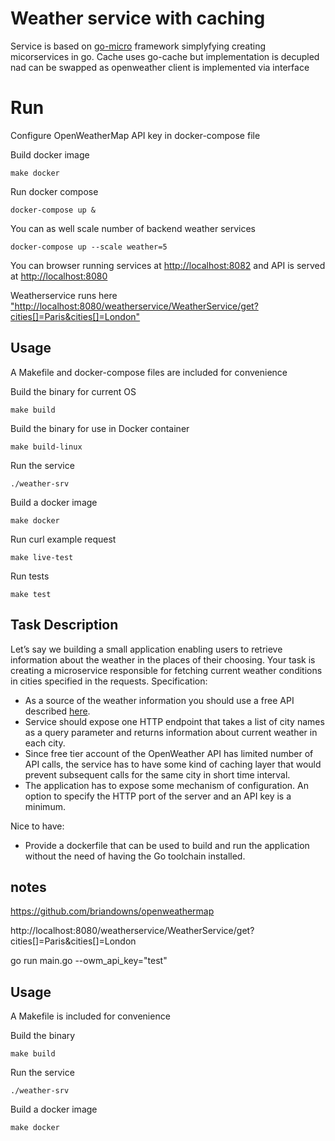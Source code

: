
# Weather service with caching 

Service is based on [go-micro](https://micro.mu/docs/framework.html) framework simplyfying creating micorservices in go.
Cache uses go-cache but implementation is decupled nad can be swapped as openweather client is implemented via interface

# Run

Configure OpenWeatherMap API key in docker-compose file

Build docker image

```
make docker
```

Run docker compose 

```
docker-compose up &
```

You can as well scale number of backend weather services

```
docker-compose up --scale weather=5
```

You can browser running services at [http://localhost:8082](http://localhost:8082) and API is served at [http://localhost:8080](http://localhost:8080)

Weatherservice runs here ["http://localhost:8080/weatherservice/WeatherService/get?cities[]=Paris&cities[]=London"](http://localhost:8080/weatherservice/WeatherService/get?cities[]=Paris&cities[]=London)




## Usage

A Makefile and docker-compose files are included for convenience

Build the binary for current OS

```
make build
```
Build the binary for use in Docker container

```
make build-linux
```

Run the service
```
./weather-srv
```

Build a docker image
```
make docker
```

Run curl example request 

```
make live-test
```

Run tests 

```
make test
```


##  Task Description

Let’s say we building a small application enabling users to retrieve information
about the weather in the places of their choosing. Your task is creating a microservice
responsible for fetching current weather conditions in cities specified in the requests.
Specification:
- As a source of the weather information you should use a free API described [here](https://openweathermap.org/current).
- Service should expose one HTTP endpoint that takes a list of city names as a
query parameter and returns information about current weather in each city.
- Since free tier account of the OpenWeather API has limited number of API calls,
the service has to have some kind of caching layer that would prevent
subsequent calls for the same city in short time interval.
- The application has to expose some mechanism of configuration. An option to
specify the HTTP port of the server and an API key is a minimum.

Nice to have:
- Provide a dockerfile that can be used to build and run the application without the
need of having the Go toolchain installed.

## notes

https://github.com/briandowns/openweathermap

http://localhost:8080/weatherservice/WeatherService/get?cities[]=Paris&cities[]=London

go run main.go --owm_api_key="test"

## Usage

A Makefile is included for convenience

Build the binary

```
make build
```

Run the service
```
./weather-srv
```

Build a docker image
```
make docker
```